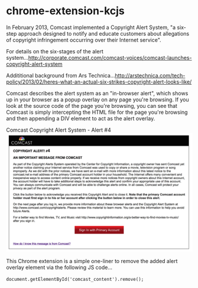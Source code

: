 # chrome-extension-kcjs

In February 2013, Comcast implemented a Copyright Alert System, "a six-step approach designed to notify and educate customers about allegations of copyright infringement occurring over their Internet service".

For details on the six-stages of the alert system...http://corporate.comcast.com/comcast-voices/comcast-launches-copyright-alert-system

Addititional background from Ars Technica...http://arstechnica.com/tech-policy/2013/02/heres-what-an-actual-six-strikes-copyright-alert-looks-like/

Comcast describes the alert system as an "in-browser alert", which shows up in your browser as a popup overlay on any page you're browsing. If you look at the source code of the page you're browsing, you can see that Comcast is simply intercepting the HTML file for the page you're browsing and then appending a DIV element to act as the alert overlay. 

Comcast Copyright Alert System - Alert #4
![Alt text](/images/comcast_cas_alert4.jpg?raw=true "CAS4")

This Chrome extension is a simple one-liner to remove the added alert overlay element via the following JS code...

<code>document.getElementById('comcast_content').remove();</code>



